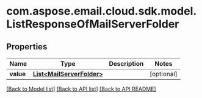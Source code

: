 
# com.aspose.email.cloud.sdk.model.ListResponseOfMailServerFolder
## Properties
Name | Type | Description | Notes
------------ | ------------- | ------------- | -------------
**value** | [**List&lt;MailServerFolder&gt;**](MailServerFolder.md) |  |  [optional]




[[Back to Model list]](README.md#documentation-for-models) [[Back to API list]](README.md#documentation-for-api-endpoints) [[Back to API README]](README.md)

